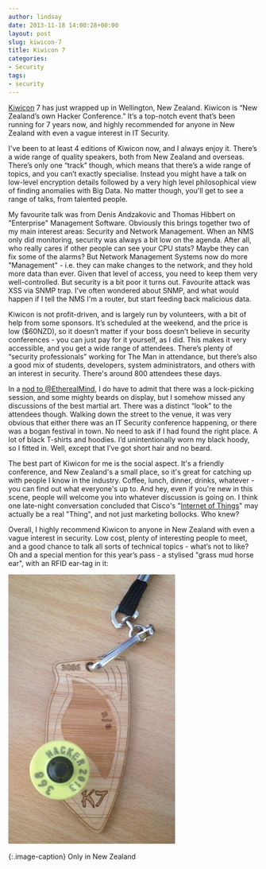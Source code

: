 ```yaml
---
author: lindsay
date: 2013-11-18 14:00:28+00:00
layout: post
slug: kiwicon-7
title: Kiwicon 7
categories:
- Security
tags:
- security
---
```


[Kiwicon](http://www.kiwicon.org/) 7 has just wrapped up in Wellington, New Zealand. Kiwicon is “New Zealand’s own Hacker Conference.” It’s a top-notch event that’s been running for 7 years now, and highly recommended for anyone in New Zealand with even a vague interest in IT Security.

I've been to at least 4 editions of Kiwicon now, and I always enjoy it. There’s a wide range of quality speakers, both from New Zealand and overseas. There’s only one “track” though, which means that there’s a wide range of topics, and you can’t exactly specialise. Instead you might have a talk on low-level encryption details followed by a very high level philosophical view of finding anomalies with Big Data. No matter though, you'll get to see a range of talks, from talented people.

My favourite talk was from Denis Andzakovic and Thomas Hibbert on "Enterprise" Management Software. Obviously this brings together two of my main interest areas: Security and Network Management. When an NMS only did monitoring, security was always a bit low on the agenda. After all, who really cares if other people can see your CPU stats? Maybe they can fix some of the alarms? But Network Management Systems now do more "Management" - i.e. they can make changes to the network, and they hold more data than ever. Given that level of access, you need to keep them very well-controlled. But security is a bit poor it turns out. Favourite attack was XSS via SNMP trap. I've often wondered about SNMP, and what would happen if I tell the NMS I'm a router, but start feeding back malicious data.

Kiwicon is not profit-driven, and is largely run by volunteers, with a bit of help from some sponsors. It’s scheduled at the weekend, and the price is low ($60NZD), so it doesn’t matter if your boss doesn’t believe in security conferences - you can just pay for it yourself, as I did. This makes it very accessible, and you get a wide range of attendees. There’s plenty of “security professionals” working for The Man in attendance, but there’s also a good mix of students, developers, system administrators, and others with an interest in security. There's around 800 attendees these days.

In a [nod to @EtherealMind](http://etherealmind.com/published-cloud-security-panel-at-gigaom-structure-public-private-sddc-symposium/), I do have to admit that there was a lock-picking session, and some mighty beards on display, but I somehow missed any discussions of the best martial art. There was a distinct “look” to the attendees though. Walking down the street to the venue, it was very obvious that either there was an IT Security conference happening, or there was a bogan festival in town. No need to ask if I had found the right place. A lot of black T-shirts and hoodies. I’d unintentionally worn my black hoody, so I fitted in. Well, except that I’ve got short hair and no beard.

The best part of Kiwicon for me is the social aspect. It's a friendly conference, and New Zealand's a small place, so it's great for catching up with people I know in the industry. Coffee, lunch, dinner, drinks, whatever - you can find out what everyone's up to. And hey, even if you're new in this scene, people will welcome you into whatever discussion is going on. I think one late-night conversation concluded that Cisco's "[Internet of Things](http://www.cisco.com/web/solutions/trends/iot/overview.html)" may actually be a real "Thing", and not just marketing bollocks. Who knew?

Overall, I highly recommend Kiwicon to anyone in New Zealand with even a vague interest in security. Low cost, plenty of interesting people to meet, and a good chance to talk all sorts of technical topics - what’s not to like? Oh and a special mention for this year’s pass - a stylised "grass mud horse ear", with an RFID ear-tag in it:

[![Only in New Zealand](/assets/2013/11/kiwicon-tag.jpg)](/assets/2013/11/kiwicon-tag.jpg)

{:.image-caption}
Only in New Zealand
